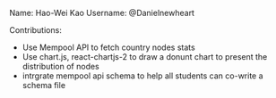 Name: Hao-Wei Kao
Username: @Danielnewheart

Contributions:
* Use Mempool API to fetch country nodes stats
* Use chart.js, react-chartjs-2 to draw a donunt chart to present the distribution of nodes
* intrgrate mempool api schema to help all students can co-write a schema file